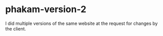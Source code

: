 # phakam-version-2
I did multiple versions of the same website at the request for changes by the client.
